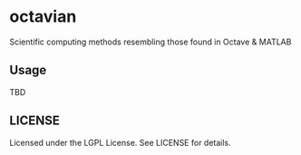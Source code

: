 # octavian

Scientific computing methods resembling those found in Octave & MATLAB

## Usage

TBD

## LICENSE

Licensed under the LGPL License. See LICENSE for details.
